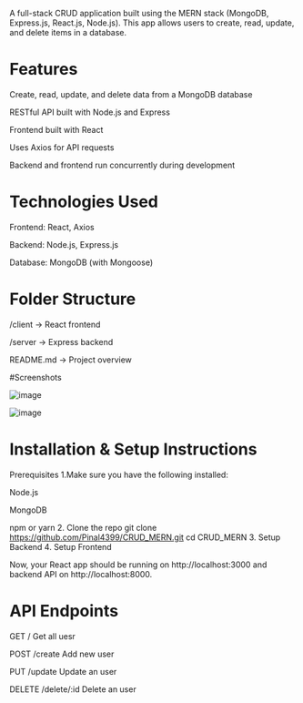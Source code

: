 A full-stack CRUD application built using the MERN stack (MongoDB, Express.js, React.js, Node.js). This app allows users to create, read, update, and delete items in a database.

# Features
Create, read, update, and delete data from a MongoDB database

RESTful API built with Node.js and Express

Frontend built with React

Uses Axios for API requests

Backend and frontend run concurrently during development

# Technologies Used
Frontend: React, Axios

Backend: Node.js, Express.js

Database: MongoDB (with Mongoose)

# Folder Structure
/client        → React frontend

/server        → Express backend

README.md      → Project overview

#Screenshots

![image](https://github.com/user-attachments/assets/769317e6-8f90-4697-8405-cda1568b100b)

![image](https://github.com/user-attachments/assets/1df391f3-ef2f-4935-b6d6-796b4208e3b5)

# Installation & Setup Instructions
Prerequisites
1.Make sure you have the following installed:

Node.js

MongoDB

npm or yarn
2.  Clone the repo
   git clone https://github.com/Pinal4399/CRUD_MERN.git
   cd CRUD_MERN
3. Setup Backend
4. Setup Frontend

Now, your React app should be running on http://localhost:3000 and backend API on http://localhost:8000.

# API Endpoints 

GET	/	Get all uesr

POST	/create	Add new user

PUT	/update	Update an user

DELETE	/delete/:id	Delete an user
